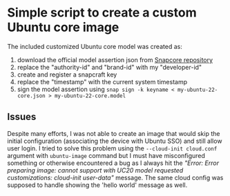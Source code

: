 # Simple script to create a custom Ubuntu core image

The included customized Ubuntu core model was created as:
1. download the official model assertion json from [Snapcore repository](https://github.com/snapcore/models/blob/master/ubuntu-core-22-amd64.json) 
2. replace the "authority-id" and "brand-id" with my "developer-id"
3. create and register a snapcraft key
4. replace the "timestamp" with the current system timestamp
5. sign the model assertion using `snap sign -k keyname < my-ubuntu-22-core.json > my-ubuntu-22-core.model`

## Issues
Despite many efforts, I was not able to create an image that would skip the initial configuration (associating the device with Ubuntu SSO) and still allow user login. I tried to solve this problem using the `--cloud-init cloud.conf` argument with `ubuntu-image` command but I must have misconfigured something or otherwise encountered a bug as I always hit the _"Error: Error preparing image: cannot support with UC20 model requested customizations: cloud-init user-data"_ message. The same cloud config was supposed to handle showing the 'hello world' message as well.